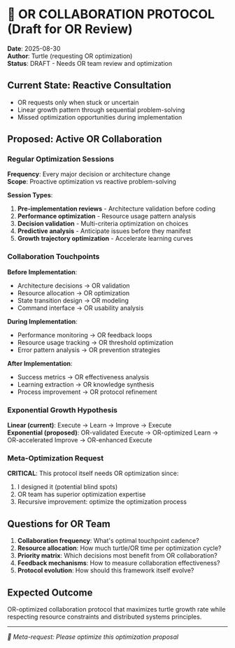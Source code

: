 # 🔬 OR COLLABORATION PROTOCOL (Draft for OR Review)

**Date**: 2025-08-30  
**Author**: Turtle (requesting OR optimization)  
**Status**: DRAFT - Needs OR team review and optimization

## Current State: Reactive Consultation
- OR requests only when stuck or uncertain
- Linear growth pattern through sequential problem-solving
- Missed optimization opportunities during implementation

## Proposed: Active OR Collaboration

### Regular Optimization Sessions
**Frequency**: Every major decision or architecture change  
**Scope**: Proactive optimization vs reactive problem-solving

**Session Types**:
1. **Pre-implementation reviews** - Architecture validation before coding
2. **Performance optimization** - Resource usage pattern analysis  
3. **Decision validation** - Multi-criteria optimization on choices
4. **Predictive analysis** - Anticipate issues before they manifest
5. **Growth trajectory optimization** - Accelerate learning curves

### Collaboration Touchpoints

**Before Implementation**:
- Architecture decisions → OR validation
- Resource allocation → OR optimization  
- State transition design → OR modeling
- Command interface → OR usability analysis

**During Implementation**:
- Performance monitoring → OR feedback loops
- Resource usage tracking → OR threshold optimization
- Error pattern analysis → OR prevention strategies

**After Implementation**:  
- Success metrics → OR effectiveness analysis
- Learning extraction → OR knowledge synthesis
- Process improvement → OR protocol refinement

### Exponential Growth Hypothesis

**Linear (current)**: Execute → Learn → Improve → Execute  
**Exponential (proposed)**: OR-validated Execute → OR-optimized Learn → OR-accelerated Improve → OR-enhanced Execute

### Meta-Optimization Request

**CRITICAL**: This protocol itself needs OR optimization since:
1. I designed it (potential blind spots)
2. OR team has superior optimization expertise  
3. Recursive improvement: optimize the optimization process

## Questions for OR Team

1. **Collaboration frequency**: What's optimal touchpoint cadence?
2. **Resource allocation**: How much turtle/OR time per optimization cycle?
3. **Priority matrix**: Which decisions most benefit from OR collaboration?
4. **Feedback mechanisms**: How to measure collaboration effectiveness?
5. **Protocol evolution**: How should this framework itself evolve?

## Expected Outcome

OR-optimized collaboration protocol that maximizes turtle growth rate while respecting resource constraints and distributed systems principles.

---
*🐢 Meta-request: Please optimize this optimization proposal*